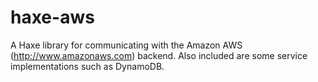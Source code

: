 haxe-aws
========

A Haxe library for communicating with the Amazon AWS (http://www.amazonaws.com) backend. Also included are some service implementations such as DynamoDB.